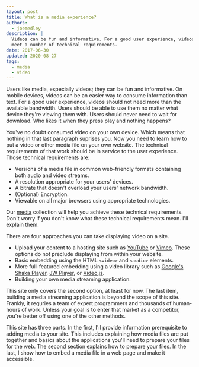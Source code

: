 ```yaml
---
layout: post
title: What is a media experience?
authors:
  - joemedley
description: |
  Videos can be fun and informative. For a good user experience, videos need to
  meet a number of technical requirements.
date: 2017-06-30
updated: 2020-08-27
tags:
  - media
  - video
---
```


Users like media, especially videos; they can be fun and informative. On mobile
devices, videos can be an easier way to consume information than text. For a
good user experience, videos should not need more than the available bandwidth.
Users should be able to use them no matter what device they're viewing them
with. Users should never need to wait for download. Who likes it when they press
play and nothing happens?

You've no doubt consumed video on your own device. Which means that nothing in
that last paragraph suprises you. Now you need to learn how to put a video or
other media file on your own website. The technical requirements of that work
should be in service to the user experience. Those technical requirements are:

* Versions of a media file in common web-friendly formats containing both audio
  and video streams.
* A resolution appropriate for your users' devices.
* A bitrate that doesn't overload your users' network bandwidth.
* (Optional) Encryption.
* Viewable on all major browsers using appropriate technologies.

Our [media](/media) collection will help you achieve these technical
requirements. Don't worry if you don't know what these technical requirements
mean. I'll explain them.

There are four approaches you can take displaying video on a site.

* Upload your content to a hosting site such as
  [YouTube](https://www.youtube.com/) or [Vimeo](https://vimeo.com/). These
  options do not preclude displaying from within your website.
* Basic embedding using the HTML `<video>` and `<audio>` elements.
* More full-featured embedding using a video library such as [Google's Shaka
  Player](https://github.com/google/shaka-player), [JW
  Player](https://developer.jwplayer.com/), or [Video.js](http://videojs.com/).
* Building your own media streaming application.

This site only covers the second option, at least for now. The last item,
building a media streaming application is beyond the scope of this site.
Frankly, it requries a team of expert programmers and thousands of human-hours
of work. Unless your goal is to enter that market as a competitor, you're better
off using one of the other methods.

This site has three parts. In the first, I'll provide information prerequisite
to adding media to your site. This includes explaining how media files are put
together and basics about the applications you'll need to prepare your files for
the web. The second section explains how to prepare your files. In the last, I
show how to embed a media file in a web page and make it accessible.

